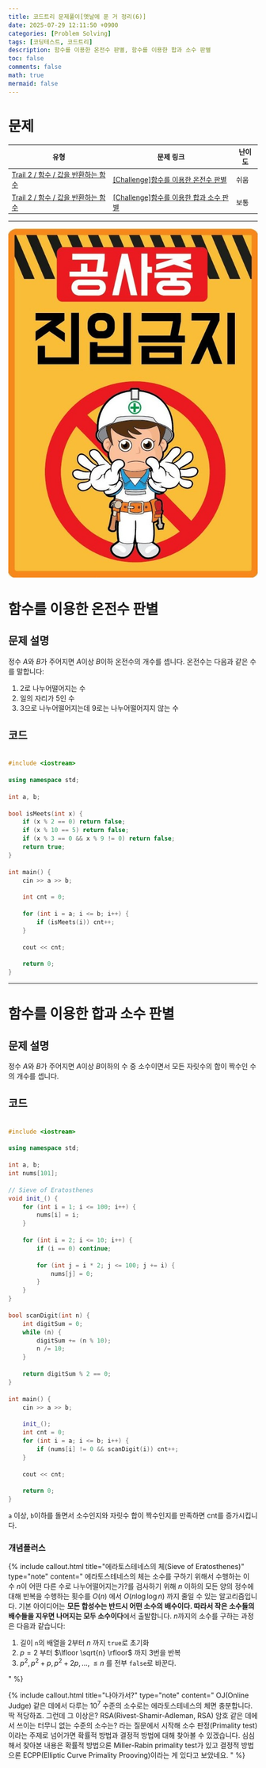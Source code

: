 ```yaml
---
title: 코드트리 문제풀이[옛날에 푼 거 정리(6)]
date: 2025-07-29 12:11:50 +0900
categories: [Problem Solving]
tags: [코딩테스트, 코드트리]
description: 함수를 이용한 온전수 판별, 함수를 이용한 합과 소수 판별
toc: false
comments: false
math: true
mermaid: false
---
```


# 문제

| 유형 | 문제 링크 | 난이도 |
| --- | --- | --- |
| [Trail 2 / 함수 / 값을 반환하는 함수](https://www.codetree.ai/trail-info/novice-mid/) | [[Challenge]함수를 이용한 온전수 판별](https://www.codetree.ai/trails/complete/curated-cards/challenge-determining-the-whole-number-using-a-function/) | 쉬움 |
| [Trail 2 / 함수 / 값을 반환하는 함수](https://www.codetree.ai/trail-info/novice-mid/) | [[Challenge]함수를 이용한 합과 소수 판별](https://www.codetree.ai/trails/complete/curated-cards/challenge-use-functions-to-determine-sums-and-decimals/) | 보통 |

---------------------------------------

![공사중](/assets/post_assets/공사중.jpg)

# 함수를 이용한 온전수 판별

## 문제 설명

정수 $A$와 $B$가 주어지면 $A$이상 $B$이하 온전수의 개수를 셉니다. 온전수는 다음과 같은 수를 말합니다:

1. 2로 나누어떨어지는 수
2. 일의 자리가 5인 수
3. 3으로 나누어떨어지는데 9로는 나누어떨어지지 않는 수

## 코드

```cpp

#include <iostream>

using namespace std;

int a, b;

bool isMeets(int x) {
    if (x % 2 == 0) return false;
    if (x % 10 == 5) return false;
    if (x % 3 == 0 && x % 9 != 0) return false;
    return true;
}

int main() {
    cin >> a >> b;

    int cnt = 0;

    for (int i = a; i <= b; i++) {
        if (isMeets(i)) cnt++;
    }

    cout << cnt;

    return 0;
}

```

---------------------------------------

# 함수를 이용한 합과 소수 판별

## 문제 설명

정수 $A$와 $B$가 주어지면 $A$이상 $B$이하의 수 중 소수이면서 모든 자릿수의 합이 짝수인 수의 개수를 셉니다.

## 코드

```cpp

#include <iostream>

using namespace std;

int a, b;
int nums[101];

// Sieve of Eratosthenes
void init_() {
    for (int i = 1; i <= 100; i++) {
        nums[i] = i;
    }

    for (int i = 2; i <= 10; i++) {
        if (i == 0) continue;

        for (int j = i * 2; j <= 100; j += i) {
            nums[j] = 0;
        }
    }
}

bool scanDigit(int n) {
    int digitSum = 0;
    while (n) {
        digitSum += (n % 10);
        n /= 10;
    }

    return digitSum % 2 == 0;
}

int main() {
    cin >> a >> b;

    init_();
    int cnt = 0;
    for (int i = a; i <= b; i++) {
        if (nums[i] != 0 && scanDigit(i)) cnt++;
    }

    cout << cnt;

    return 0;
}

```

`a` 이상, `b`이하를 돌면서 소수인지와 자릿수 합이 짝수인지를 만족하면 cnt를 증가시킵니다.

### 개념플러스

{% include callout.html title="에라토스테네스의 체(Sieve of Eratosthenes)" type="note" content="
에라토스테네스의 체는 소수를 구하기 위해서 수행하는 이 수 $n$이 어떤 다른 수로 나누어떨어지는가?를 검사하기 위해 $n$ 이하의 모든 양의 정수에 대해 반복을 수행하는 횟수를 $O(n)$ 에서 $O(n \log \log n)$ 까지 줄일 수 있는 알고리즘입니다. 기본 아이디어는 **모든 합성수는 반드시 어떤 소수의 배수이다. 따라서 작은 소수들의 배수들을 지우면 나머지는 모두 소수이다**에서 출발합니다. $n$까지의 소수를 구하는 과정은 다음과 같습니다:

1. 길이 `n`의 배열을 2부터 $n$ 까지 `true`로 초기화
2. $p = 2$ 부터 $\lfloor \sqrt{n} \rfloor$ 까지 3번을 반복
3. $p^2, p^2 + p, p^2 + 2p, ..., \le n$ 를 전부 `false`로 바꾼다.

" %}

{% include callout.html title="나아가서?" type="note" content="
OJ(Online Judge) 같은 데에서 다루는 $10^7$ 수준의 소수로는 에라토스테네스의 체면 충분합니다. 딱 적당하죠. 그런데 그 이상은? RSA(Rivest-Shamir-Adleman, RSA) 암호 같은 데에서 쓰이는 터무니 없는 수준의 소수는? 라는 질문에서 시작해 소수 판정(Primality test)이라는 주제로 넘어가면 확률적 방법과 결정적 방법에 대해 찾아볼 수 있겠습니다. 심심해서 찾아본 내용은 확률적 방법으론 Miller-Rabin primality test가 있고 결정적 방법으론 ECPP(Elliptic Curve Primality Prooving)이라는 게 있다고 보았네요.
" %}

